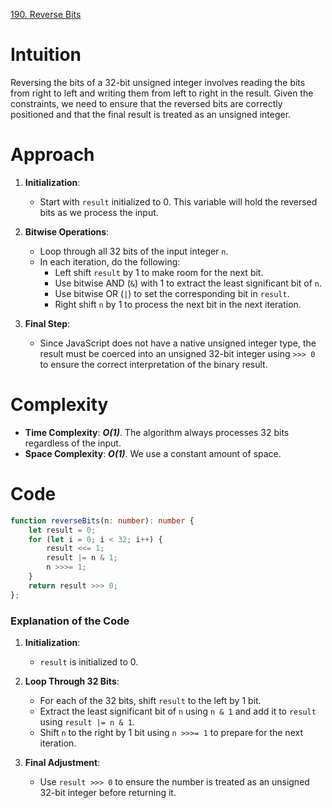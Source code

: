 [190. Reverse Bits](https://leetcode.com/problems/reverse-bits/)

# Intuition

Reversing the bits of a 32-bit unsigned integer involves reading the bits from right to left and writing them from left to right in the result. Given the constraints, we need to ensure that the reversed bits are correctly positioned and that the final result is treated as an unsigned integer.

# Approach

1. **Initialization**:
   - Start with `result` initialized to 0. This variable will hold the reversed bits as we process the input.
   
2. **Bitwise Operations**:
   - Loop through all 32 bits of the input integer `n`.
   - In each iteration, do the following:
     - Left shift `result` by 1 to make room for the next bit.
     - Use bitwise AND (`&`) with 1 to extract the least significant bit of `n`.
     - Use bitwise OR (`|`) to set the corresponding bit in `result`.
     - Right shift `n` by 1 to process the next bit in the next iteration.

3. **Final Step**:
   - Since JavaScript does not have a native unsigned integer type, the result must be coerced into an unsigned 32-bit integer using `>>> 0` to ensure the correct interpretation of the binary result.

# Complexity

- **Time Complexity**: ***O(1)***. The algorithm always processes 32 bits regardless of the input.
- **Space Complexity**: ***O(1)***. We use a constant amount of space.

# Code
```typescript
function reverseBits(n: number): number {
    let result = 0;
    for (let i = 0; i < 32; i++) {
        result <<= 1;
        result |= n & 1;
        n >>>= 1;
    }
    return result >>> 0;
};

```

### Explanation of the Code

1. **Initialization**:
   - `result` is initialized to 0.
   
2. **Loop Through 32 Bits**:
   - For each of the 32 bits, shift `result` to the left by 1 bit.
   - Extract the least significant bit of `n` using `n & 1` and add it to `result` using `result |= n & 1`.
   - Shift `n` to the right by 1 bit using `n >>>= 1` to prepare for the next iteration.
   
3. **Final Adjustment**:
   - Use `result >>> 0` to ensure the number is treated as an unsigned 32-bit integer before returning it.